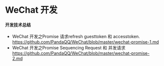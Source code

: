 # WeChat 开发

#### 开发技术总结
* WeChat 开发之Promise 请求refresh guesttoken 和 accesstoken.
https://github.com/PandaQQ/WeChat/blob/master/wechat-promise-1.md
* WeChat 开发之Promise Sequencing Request 和 并发请求
https://github.com/PandaQQ/WeChat/blob/master/wechat-promise-2.md
